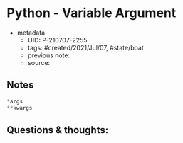# Python - Variable Argument

- metadata
	- UID: P-210707-2255
	- tags: #created/2021/Jul/07, #state/boat 
	- previous note: 
	- source: 

## Notes
```python
*args
**kwargs
```
## Questions & thoughts:

